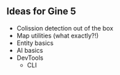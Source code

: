 ## Ideas for Gine 5

- Colission detection out of the box
- Map utilities (what exactly?!)
- Entity basics
- AI basics
- DevTools
  - CLI